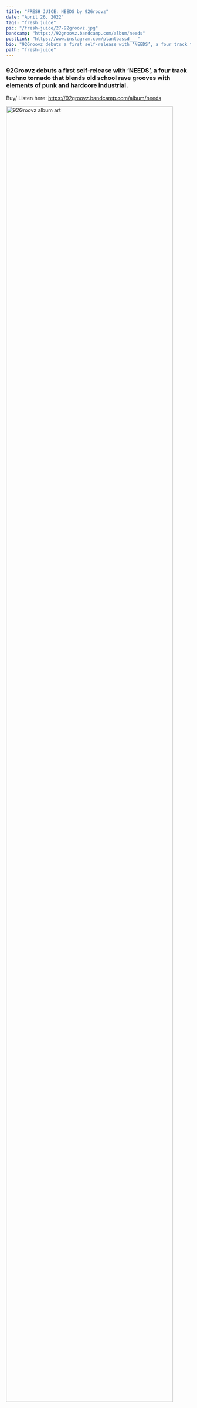 ```yaml
---
title: "FRESH JUICE: NEEDS by 92Groovz"
date: "April 26, 2022"
tags: "fresh juice"
pic: "/fresh-juice/27-92groovz.jpg"
bandcamp: "https://92groovz.bandcamp.com/album/needs"
postLink: "https://www.instagram.com/plantbassd___"
bio: "92Groovz debuts a first self-release with ‘NEEDS’, a four track techno tornado that blends old school rave grooves with elements of punk and hardcore industrial..."
path: "fresh-juice"
---
```


### 92Groovz debuts a first self-release with ‘NEEDS’, a four track techno tornado that blends old school rave grooves with elements of punk and hardcore industrial.

Buy/ Listen here: https://92groovz.bandcamp.com/album/needs

<img src="/fresh-juice/27-cover.jpg" alt="92Groovz album art" width="95%" />

Born in India, raised in Hong Kong, and now residing in Cyprus after stints living in the UK and Switzerland, 92Groovz’s path is as striking as his journeying ruff-cut sound. A multi-instrumentalist that has taken inspiration from many backgrounds, Ish (92Groovz) began DJing in his teens at university house parties in Brighton and London where he developed a mixing sound that initially traveled through house and breakbeat.

By 2015, his production sound began to emerge simultaneously alongside a breakthrough into the Swiss techno scene with a helping hand from the Geneva-based rave collective, ‘Stonehenge Rituals’. This entry into the techno space saw Ish taken aboard by the esteemed Geneva and Berlin based techno label, ‘Bipolar Disorder Records’, an imprint that has platformed acts like Assembler Code, Blame the Mono, & Narciss on its roster. Here he worked in release and event promotions and continues to work closely with the group today.

<img src="/fresh-juice/27-bipolar.jpg" alt="Bipolar disorder rec cover pic" width="95%" />

(see the extended Bipolar Disorder discography here: https://bipolardisorder1.bandcamp.com/)

A formal intuition into the underworld of the industry from these established backgrounds gave Ish the tools to establish the 92Groovz alias and label that has entered the fray with a raucous, punk-driven techno record with the ‘NEEDS’ release.

Title track ‘Needs’ opens up proceedings in a storming fashion with its razor-sharp bass-line whirls. These are met head on by crunching 4x4 kicks, with chippy hats and snare fills that force the track on full-tilt ahead. Intermittent breaks appear as the sound progresses in this destructive opening taste into the 92Groovz soundscape.

‘90s Catz Better Alone’ follows up with another rumbling, yet acid-tinged bass line. Unhinged acid spirals and a stomping break-beat help to maintain a dark and fizzy sound that flirts with falling into a speed wobble as it runs its course.

The EP’s punk dimension is explored further on ‘Love for the Knights’, a four the floor techno chaser that fuses its energy with Ish’s well engineered guitar riffs. A unique take on a techno track that manages to add an extra grit than on the previous with the addition of the hard-nosed instrumentals. A sound-system tester for sure.

On the close, ‘16th Ave. on the Willamette' re-establishes the thunderous break-beat platform that was felt on ‘90s Catz Better Alone’, helping to create another raw and vigorous dark-room track that exemplifies the sound 92Groovz has established for himself on this record.

The first entry into a back-catalogue of self-releases for 92Groovz, the sound showcased brings the ruckus as raw techno and breakbeats are introduced to the punk paradigm, advancing the labels aim of merging the families of breaks, techno, punk and funk. For now, we can expect to hear more from Ish with the potential for an expanded family to land on the independent Cyprus-based imprint. The tracks have already caught the attention of techno revelers ‘HATE’ who aired premiers of the EP on their platform recently, praising the mix of warehouse ready weapons that have been constructed here.

As were his own humble words, Ish is ‘just a dude making dancefloor focused beats, on a mission to feed DJs with what they need’. Keep an eye on this one, it’s gonna get rougher.

_// All proceeds are donated to an Emergency Relief Fund for Ukrainian seafarers presently affected by the war in Ukraine //_

Please feel free to contact Ish at 92groovz@gmail.com for further information.
